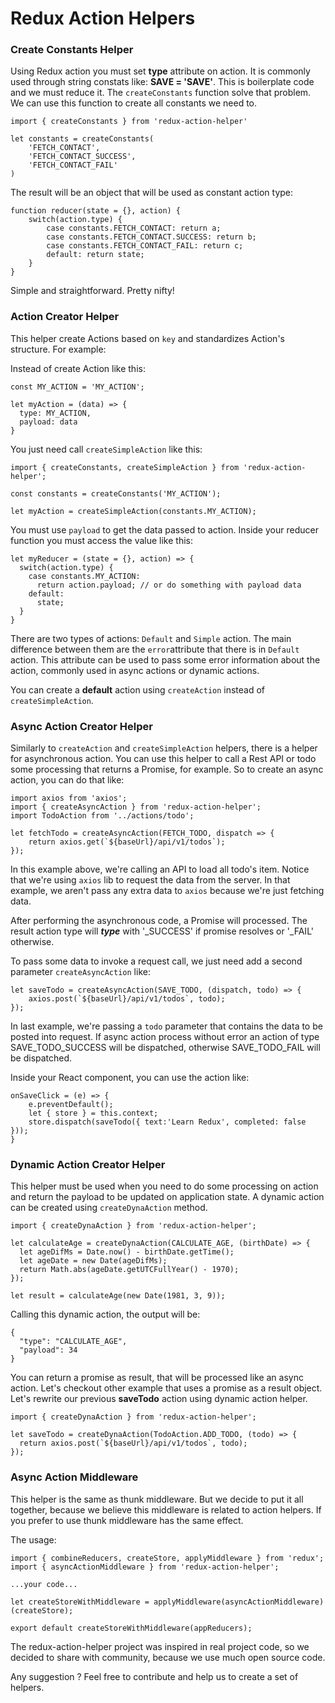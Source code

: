 Redux Action Helpers
======================

### Create Constants Helper

Using Redux action you must set **type** attribute on action. It is commonly used through string constats like: **SAVE = 'SAVE'**. This is boilerplate code and we must reduce it. The ```createConstants``` function solve that problem. We can use this function to create all constants we need to.

```
import { createConstants } from 'redux-action-helper'

let constants = createConstants(
	'FETCH_CONTACT',
	'FETCH_CONTACT_SUCCESS',
	'FETCH_CONTACT_FAIL'
)
```

The result will be an object that will be used as constant action type:

```
function reducer(state = {}, action) {
	switch(action.type) {
		case constants.FETCH_CONTACT: return a;
		case constants.FETCH_CONTACT.SUCCESS: return b;
		case constants.FETCH_CONTACT_FAIL: return c;
		default: return state;
	}
}
```

Simple and straightforward. Pretty nifty!

### Action Creator Helper

This helper create Actions based on ```key``` and standardizes Action's structure. For example:

Instead of create Action like this:

```
const MY_ACTION = 'MY_ACTION';

let myAction = (data) => {
  type: MY_ACTION,
  payload: data
}
```

You just need call ```createSimpleAction``` like this:

```
import { createConstants, createSimpleAction } from 'redux-action-helper';

const constants = createConstants('MY_ACTION');

let myAction = createSimpleAction(constants.MY_ACTION);
```

You must use ```payload``` to get the data passed to action. Inside your reducer function you must access the value like this:

```
let myReducer = (state = {}, action) => {
  switch(action.type) {
    case constants.MY_ACTION:
      return action.payload; // or do something with payload data
    default:
      state;
  }
}
```

There are two types of actions: ```Default``` and ```Simple``` action. The main difference between them are the ```error```attribute that there is in ```Default``` action. This attribute can be used to pass some error information about the action, commonly used in async actions or dynamic actions.

You can create a **default** action using ```createAction``` instead of ```createSimpleAction```.

### Async Action Creator Helper

Similarly to ```createAction``` and ```createSimpleAction``` helpers, there is a helper for asynchronous action. You can use this helper to call a Rest API or todo some processing that returns a Promise, for example. So to create an async action, you can do that like:

```
import axios from 'axios';
import { createAsyncAction } from 'redux-action-helper';
import TodoAction from '../actions/todo';

let fetchTodo = createAsyncAction(FETCH_TODO, dispatch => {
    return axios.get(`${baseUrl}/api/v1/todos`);
});
```

In this example above, we're calling an API to load all todo's item. Notice that we're using ```axios``` lib to request the data from the server. In that example, we aren't pass any extra data to ```axios``` because we're just fetching data.

After performing the asynchronous code, a Promise will processed. The result action type will ***type*** with '\_SUCCESS' if promise resolves or '\_FAIL' otherwise.

To pass some data to invoke a request call, we just need add a second parameter ```createAsyncAction``` like:

```
let saveTodo = createAsyncAction(SAVE_TODO, (dispatch, todo) => {
    axios.post(`${baseUrl}/api/v1/todos`, todo);
});
```

In last example, we're passing a ```todo``` parameter that contains the data to be posted into request. If async action process without error an action of type SAVE_TODO_SUCCESS will be dispatched, otherwise SAVE_TODO_FAIL will be dispatched.

Inside your React component, you can use the action like:

```
onSaveClick = (e) => {
    e.preventDefault();
    let { store } = this.context;
    store.dispatch(saveTodo({ text:'Learn Redux', completed: false }));
}
```

### Dynamic Action Creator Helper

This helper must be used when you need to do some processing on action and return the payload to be updated on application state. A dynamic action can be created using ```createDynaAction``` method.

```
import { createDynaAction } from 'redux-action-helper';

let calculateAge = createDynaAction(CALCULATE_AGE, (birthDate) => {
  let ageDifMs = Date.now() - birthDate.getTime();
  let ageDate = new Date(ageDifMs);
  return Math.abs(ageDate.getUTCFullYear() - 1970);
});

let result = calculateAge(new Date(1981, 3, 9));
```

Calling this dynamic action, the output will be:

```
{
  "type": "CALCULATE_AGE",
  "payload": 34
}
```

You can return a promise as result, that will be processed like an async action. Let's checkout other example that uses a promise as a result object. Let's rewrite our previous **saveTodo** action using dynamic action helper.

```
import { createDynaAction } from 'redux-action-helper';

let saveTodo = createDynaAction(TodoAction.ADD_TODO, (todo) => {
  return axios.post(`${baseUrl}/api/v1/todos`, todo);
});
```

### Async Action Middleware

This helper is the same as thunk middleware. But we decide to put it all together, because we believe this middleware is related to action helpers. If you prefer to use thunk middleware has the same effect.

The usage:
```
import { combineReducers, createStore, applyMiddleware } from 'redux';
import { asyncActionMiddleware } from 'redux-action-helper';

...your code...

let createStoreWithMiddleware = applyMiddleware(asyncActionMiddleware)(createStore);

export default createStoreWithMiddleware(appReducers);
```

The redux-action-helper project was inspired in real project code, so we decided to share with community, because we use much open source code.

Any suggestion ? Feel free to contribute and help us to create a set of helpers.
